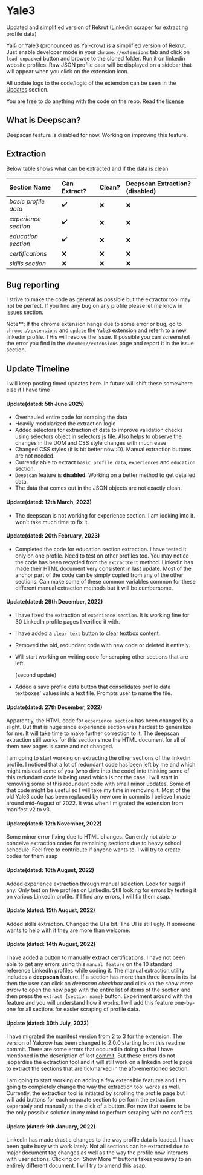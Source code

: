 # Yale3
 Updated and simplified version of Rekrut (Linkedin scraper for extracting profile data)

Yal§ or Yale3 (pronounced as Yal-crow) is a simplified version of [Rekrut](https://github.com/DrakenWan/Rekrut). Just enable developer mode in your `chrome://extensions` tab and click on `load unpacked` button and browse to the cloned folder. Run it on linkedin website profiles. Raw JSON profile data will be displayed on a sidebar that will appear when you click on the extension icon.

 All update logs to the code/logic of the extension can be seen in the [Updates](#update-timeline) section.


You are free to do anything with the code on the repo. Read the [license](https://github.com/DrakenWan/Yale3/blob/main/LICENSE)

## What is Deepscan?

Deepscan feature is disabled for now. Working on improving this feature.

## Extraction

Below table shows what can be extracted and if the data is clean

Section Name       |      Can Extract?      | Clean?              | Deepscan Extraction? (**disabled**)
:----------------- | :-----------------     | :-----------------  | :------------------
*basic profile data*    |     :heavy_check_mark: | :x:   |  :x:
*experience section*|     :heavy_check_mark: | :x: |  :x:
*education section*|     :heavy_check_mark: | :x: | :x:
*certifications* |     :x: | :x: | :x:
*skills section*  |     :x: | :x: | :x:


## Bug reporting
I strive to make the code as general as possible but the extractor tool may not be perfect. If you find any bug on any profile please let me know in [issues](https://github.com/DrakenWan/Yale3/issues) section.

Note**: If the chrome extension hangs due to some error or bug, go to `chrome://extensions` and `update` the `Yale3` extension and referh to a new linkedin profile. THis will resolve the issue. If possible you can screenshot the error you find in the `chrome://extensions` page and report it in the issue section.
## Update Timeline

I will keep posting timed updates here. In future will shift these somewhere else if I have time

#### Update(dated: 5th June 2025)
- Overhauled entire code for scraping the data
- Heavily modularized the extraction logic
- Added selectors for extraction of data to improve validation checks using selectors object in [selectors.js](./scripts/selectors.js) file. Also helps to observe the changes in the DOM and CSS style changes with much ease
- Changed CSS styles (it is bit better now :D). Manual extraction buttons are not needed.
- Currently able to extract `basic profile data`, `experiences` and `education` section.
- `Deepscan` feature is **disabled**. Working on a better method to get detailed data.
- The data that comes out in the JSON objects are not exactly clean.


#### Update(dated: 12th March, 2023)

- The deepscan is not working for experience section. I am looking into it. won't take much time to fix it.

#### Update(dated: 20th February, 2023)

- Completed the code for education section extraction. I have tested it only on one profile. Need to test on other profiles too. You may notice the code has been recycled from the `extractCert` method. LinkedIn has made their HTML document very consistent in last update. Most of the anchor part of the code can be simply copied from any of the other sections. Can make some of these common variables common for these different manual extraction methods but it will be cumbersome.


#### Update(dated: 29th December, 2022)

- I have fixed the extraction of `experience section`. It is working fine for 30 LinkedIn profile pages I verified it with.
- I have added a `clear text` button to clear textbox content.
- Removed the old, redundant code with new code or deleted it entirely.
- Will start working on writing code for scraping other sections that are left.

  (second update)
- Added a save profile data button that consolidates profile data textboxes' values into a text file. Prompts user to name the file.

#### Update(dated: 27th December, 2022)

Apparently, the HTML code for `experience section` has been changed by a slight. But that is huge since experience section was hardest to generalize for me. It will take time to make further correction to it. The deepscan extraction still works for this section since the HTML document for all of them new pages is same and not changed.

I am going to start working on extracting the other sections of the linkedin profile. I noticed that a lot of redundant code has been left by me and which might mislead some of you (who dive into the code) into thinking some of this redundant code is being used which is not the case. I will start in removing some of this redundant code with small minor updates. Some of that code might be useful so I will take my time in removing it. Most of the old Yale3 code has been replaced by new one in commits I believe I made around mid-August of 2022. It was when I migrated the extension from manifest v2 to v3.

#### Update(dated: 12th November, 2022)

Some minor error fixing due to HTML changes. Currently not able to conceive extraction codes for remaining sections due to heavy school schedule. Feel free to contribute if anyone wants to. I will try to create codes for them asap

#### Update(dated: 16th August, 2022)

Added experience extraction through manual selection. Look for bugs if any. Only test on five profiles on LinkedIn. Still looking for errors by testing it on various LinkedIn profile. If I find any errors, I will fix them asap.

#### Update (dated: 15th August, 2022)

Added skills extraction. Changed the UI a bit. The UI is still ugly. If someone wants to help with it they are more than welcome.

#### Update (dated: 14th August, 2022)

I have added a button to manually extract certifications. I have not been able to get any errors using this `manual feature` on the 10 standard reference LinkedIn profiles while coding it. The manual extraction utility includes a **deepscan** feature. If a section has more than three items in its list then the user can click on *deepscan checkbox* and click on the _show more arrow_ to open the new page with the entire list of items of the section and then press the `extract {section name}` button. Experiment around with the feature and you will understand how it works. I will add this feature one-by-one for all sections for easier scraping of profile data.


#### Update (dated: 30th July, 2022)

I have migrated the manifest version from 2 to 3 for the extension. The version of Yalcrow has been changed to 2.0.0 starting from this readme commit. There are some errors that occured in doing so that I have mentioned in the description of last [commit](https://github.com/DrakenWan/Yale3/commit/af96ff1b5589b70a246e5112a0ebc4aa57cae443). But these errors do not jeopardise the extraction tool and it will still work on a linkedin profile page to extract the sections that are tickmarked in the aforementioned section.


I am going to start working on adding a few extensible features and I am going to completely change the way the extraction tool works as well. Currently, the extraction tool is initiated by scrolling the profile page but I will add buttons for each separate section to perform the extraction separately and manually at the click of a button. For now that seems to be the only possible solution in my mind to perform scraping with no conflicts.



#### Update (dated: 9th January, 2022)

LinkedIn has made drastic changes to the way profile data is loaded. I have been quite busy with work lately. Not all sections can be extracted due to major document tag changes as well as the way the profile now interacts with user actions. Clicking on  'Show More *' buttons takes you away to an entirely different document. I will try to amend this asap.

